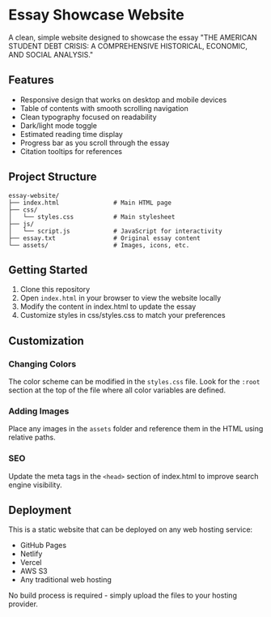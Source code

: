 # Essay Showcase Website

A clean, simple website designed to showcase the essay "THE AMERICAN STUDENT DEBT CRISIS: A COMPREHENSIVE HISTORICAL, ECONOMIC, AND SOCIAL ANALYSIS."

## Features

- Responsive design that works on desktop and mobile devices
- Table of contents with smooth scrolling navigation
- Clean typography focused on readability
- Dark/light mode toggle
- Estimated reading time display
- Progress bar as you scroll through the essay
- Citation tooltips for references

## Project Structure

```
essay-website/
├── index.html               # Main HTML page
├── css/
│   └── styles.css           # Main stylesheet
├── js/
│   └── script.js            # JavaScript for interactivity
├── essay.txt                # Original essay content
└── assets/                  # Images, icons, etc.
```

## Getting Started

1. Clone this repository
2. Open `index.html` in your browser to view the website locally
3. Modify the content in index.html to update the essay
4. Customize styles in css/styles.css to match your preferences

## Customization

### Changing Colors

The color scheme can be modified in the `styles.css` file. Look for the `:root` section at the top of the file where all color variables are defined.

### Adding Images

Place any images in the `assets` folder and reference them in the HTML using relative paths.

### SEO

Update the meta tags in the `<head>` section of index.html to improve search engine visibility.

## Deployment

This is a static website that can be deployed on any web hosting service:

- GitHub Pages
- Netlify
- Vercel
- AWS S3
- Any traditional web hosting

No build process is required - simply upload the files to your hosting provider.
